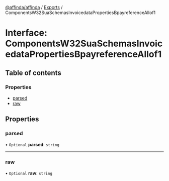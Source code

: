 [@affinda/affinda](../README.md) / [Exports](../modules.md) / ComponentsW32SuaSchemasInvoicedataPropertiesBpayreferenceAllof1

# Interface: ComponentsW32SuaSchemasInvoicedataPropertiesBpayreferenceAllof1

## Table of contents

### Properties

- [parsed](ComponentsW32SuaSchemasInvoicedataPropertiesBpayreferenceAllof1.md#parsed)
- [raw](ComponentsW32SuaSchemasInvoicedataPropertiesBpayreferenceAllof1.md#raw)

## Properties

### parsed

• `Optional` **parsed**: `string`

___

### raw

• `Optional` **raw**: `string`
